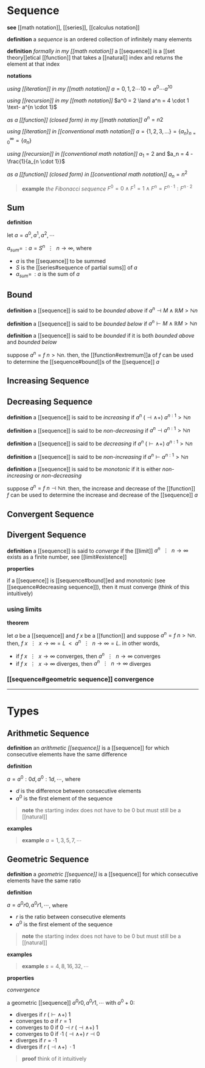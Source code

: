 # Sequence

**see** [[math notation]], [[series]], [[calculus notation]]

**definition** a _sequence_ is an ordered collection of infinitely many elements

**definition** _formally in my [[math notation]]_ a [[sequence]] is a [[set theory]]etical [[function]] that takes a [[natural]] index and returns the element at that index

**notations**

_using [[iteration]] in my [[math notation]]_ $a = 0, 1, 2 \cdots 10 = a^0 \cdots a^{10}$

_using [[recursion]] in my [[math notation]]_ $a^0 = 2 \land a^n = 4 \cdot 1 \text- a^{n \cdot 1}$

_as a [[function]] (closed form) in my [[math notation]]_ $a^n = n2$

_using [[iteration]] in [[conventional math notation]]_ $a = \lbrace 1, 2, 3, \dots \rbrace = \lbrace a_n \rbrace_{n = 0}^{\infty} = \lbrace a_n \rbrace$

_using [[recursion]] in [[conventional math notation]]_ $a_1 = 2$ and $a_n = 4 - \frac{1}{a_{n \cdot 1}}$

_as a [[function]] (closed form) in [[conventional math notation]]_ $a_n = n^2$

> **example** _the Fibonacci sequence_ $F^0 = 0 \land F^1 = 1 \land F^n = F^{n \cdot 1} : F^{n \cdot 2}$

## Sum

**definition**

let $a = a^0, a^1, a^2, \cdots$

$a_{sum} = \,: a = S^n\ \ \vdots\ \ n \rightarrow \infty$, where

- $a$ is the [[sequence]] to be summed
- $S$ is the [[series#sequence of partial sums]] of $a$
- $a_{sum} = \,: a$ is the sum of $a$

## Bound

**definition** a [[sequence]] is said to be _bounded above_ if $a^n \dashv M \land \mathbb R M > \mathbb N n$

**definition** a [[sequence]] is said to be _bounded below_ if $a^n \vdash M \land \mathbb R M > \mathbb N n$

**definition** a [[sequence]] is said to be _bounded_ if it is both _bounded above_ and _bounded below_

suppose $a^n = f\ n > \mathbb N n$. then, the [[function#extremum]]a of $f$ can be used to determine the [[sequence#bound]]s of the [[sequence]] $a$

## Increasing Sequence

## Decreasing Sequence

**definition** a [[sequence]] is said to be _increasing_ if $a^n\ (\dashv \land +)\ a^{n : 1} > \mathbb N n$

**definition** a [[sequence]] is said to be _non-decreasing_ if $a^n \dashv a^{n : 1} > \mathbb N n$

**definition** a [[sequence]] is said to be _decreasing_ if $a^n\ (\vdash \land +)\ a^{n : 1} > \mathbb N n$

**definition** a [[sequence]] is said to be _non-increasing_ if $a^n \vdash a^{n : 1} > \mathbb N n$

**definition** a [[sequence]] is said to be _monotonic_ if it is either _non-increasing_ or _non-decreasing_

suppose $a^n = f\ n \dashv \mathbb N n$. then, the increase and decrease of the [[function]] $f$ can be used to determine the increase and decrease of the [[sequence]] $a$

## Convergent Sequence

## Divergent Sequence

**definition** a [[sequence]] is said to _converge_ if the [[limit]] $a^n\ \ \vdots\ \ n \rightarrow \infty$ exists as a finite number, see [[limit#existence]]

**properties**

if a [[sequence]] is [[sequence#bound]]ed and monotonic (see [[sequence#decreasing sequence]]), then it must converge (think of this intuitively)

### using limits

**theorem**

let $a$ be a [[sequence]] and $f\ x$ be a [[function]] and suppose $a^n = f\ n > \mathbb N n$. then, $f\ x\ \ \vdots\ \ x \rightarrow \infty = L\ \ <\ \ a^n\ \ \vdots\ \ n \rightarrow \infty = L$. in other words,

- if $f\ x\ \ \vdots\ \ x \rightarrow \infty$ converges, then $a^n\ \ \vdots\ \ n \rightarrow \infty$ converges
- if $f\ x\ \ \vdots\ \ x \rightarrow \infty$ diverges, then $a^n\ \ \vdots\ \ n \rightarrow \infty$ diverges

### [[sequence#geometric sequence]] convergence

---

# Types

## Arithmetic Sequence

**definition** an _arithmetic [[sequence]]_ is a [[sequence]] for which consecutive elements have the same difference

**definition**

$a = a^0 : 0d, a^0 : 1d, \cdots$, where

- $d$ is the difference between consecutive elements
- $a^0$ is the first element of the sequence

> **note** the starting index does not have to be $0$ but must still be a [[natural]]

**examples**

> **example** $a = 1, 3, 5, 7, \cdots$

## Geometric Sequence

**definition** a _geometric [[sequence]]_ is a [[sequence]] for which consecutive elements have the same ratio

**definition**

$a = a^0r0, a^0r1, \cdots$, where

- $r$ is the ratio between consecutive elements
- $a^0$ is the first element of the sequence

> **note** the starting index does not have to be $0$ but must still be a [[natural]]

**examples**

> **example** $s = 4, 8, 16, 32, \cdots$

**properties**

_convergence_

a geometric [[sequence]] $a^0r0, a^0r1, \cdots$ with $a^0 + 0$:

- diverges if $r\ (\vdash \land +)\ 1$
- converges to $a$ if $r = 1$
- converges to $0$ if $0 \dashv r\ (\dashv \land +)\ 1$
- converges to $0$ if $\cdot 1\ (\dashv \land +)\ r \dashv 0$
- diverges if $r = \cdot 1$
- diverges if $r\ (\dashv \land +)\ \cdot 1$

> **proof** think of it intuitively
